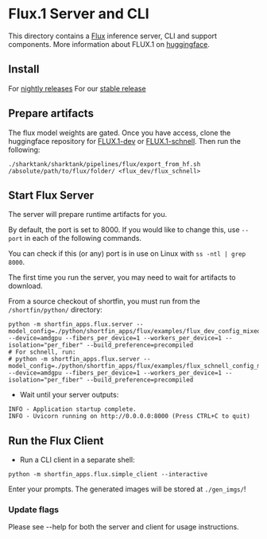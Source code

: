 # Flux.1 Server and CLI

This directory contains a [Flux](https://blackforestlabs.ai/#get-flux) inference server, CLI and support components. More information about FLUX.1 on [huggingface](https://huggingface.co/black-forest-labs/FLUX.1-dev).

## Install

For [nightly releases](../../../../docs/nightly_releases.md)
For our [stable release](../../../../docs/user_guide.md)

## Prepare artifacts

The flux model weights are gated. Once you have access, clone the huggingface repository for [FLUX.1-dev](https://huggingface.co/black-forest-labs/FLUX.1-dev) or [FLUX.1-schnell](https://huggingface.co/black-forest-labs/FLUX.1-schnell). Then run the following:
```
./sharktank/sharktank/pipelines/flux/export_from_hf.sh /absolute/path/to/flux/folder/ <flux_dev/flux_schnell>
```

## Start Flux Server
The server will prepare runtime artifacts for you.

By default, the port is set to 8000. If you would like to change this, use `--port` in each of the following commands.

You can check if this (or any) port is in use on Linux with `ss -ntl | grep 8000`.

The first time you run the server, you may need to wait for artifacts to download.

From a source checkout of shortfin, you must run from the `/shortfin/python/` directory:
```
python -m shortfin_apps.flux.server --model_config=./python/shortfin_apps/flux/examples/flux_dev_config_mixed.json --device=amdgpu --fibers_per_device=1 --workers_per_device=1 --isolation="per_fiber" --build_preference=precompiled
# For schnell, run:
# python -m shortfin_apps.flux.server --model_config=./python/shortfin_apps/flux/examples/flux_schnell_config_mixed.json --device=amdgpu --fibers_per_device=1 --workers_per_device=1 --isolation="per_fiber" --build_preference=precompiled
```
 - Wait until your server outputs:
```
INFO - Application startup complete.
INFO - Uvicorn running on http://0.0.0.0:8000 (Press CTRL+C to quit)
```
## Run the Flux Client

 - Run a CLI client in a separate shell:
```
python -m shortfin_apps.flux.simple_client --interactive
```

Enter your prompts. The generated images will be stored at `./gen_imgs/`!

### Update flags

Please see --help for both the server and client for usage instructions.

